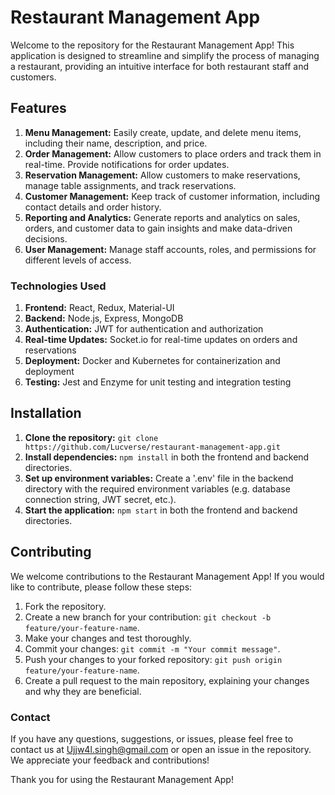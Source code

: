 # Restaurant Management App

Welcome to the repository for the Restaurant Management App! This application is designed to streamline and simplify the process of managing a restaurant, providing an intuitive interface for both restaurant staff and customers.

## Features
1. **Menu Management:** Easily create, update, and delete menu items, including their name, description, and price.
2. **Order Management:** Allow customers to place orders and track them in real-time. Provide notifications for order updates.
3. **Reservation Management:** Allow customers to make reservations, manage table assignments, and track reservations.
4. **Customer Management:** Keep track of customer information, including contact details and order history.
5. **Reporting and Analytics:** Generate reports and analytics on sales, orders, and customer data to gain insights and make data-driven decisions.
6. **User Management:** Manage staff accounts, roles, and permissions for different levels of access.

### Technologies Used
1. **Frontend:** React, Redux, Material-UI
2. **Backend:** Node.js, Express, MongoDB
3. **Authentication:** JWT for authentication and authorization
4. **Real-time Updates:** Socket.io for real-time updates on orders and reservations
5. **Deployment:** Docker and Kubernetes for containerization and deployment
6. **Testing:** Jest and Enzyme for unit testing and integration testing

## Installation
1. **Clone the repository:** `git clone https://github.com/Lucverse/restaurant-management-app.git`
2. **Install dependencies:** `npm install` in both the frontend and backend directories.
3. **Set up environment variables:** Create a '.env' file in the backend directory with the required environment variables (e.g. database connection string, JWT secret, etc.).
4. **Start the application:** `npm start` in both the frontend and backend directories.

## Contributing
We welcome contributions to the Restaurant Management App! If you would like to contribute, please follow these steps:

1. Fork the repository.
2. Create a new branch for your contribution: `git checkout -b feature/your-feature-name`.
3. Make your changes and test thoroughly.
4. Commit your changes: `git commit -m "Your commit message"`.
5. Push your changes to your forked repository: `git push origin feature/your-feature-name`.
6. Create a pull request to the main repository, explaining your changes and why they are beneficial.

<!-- ## License
This project is licensed under the MIT License. -->

### Contact
If you have any questions, suggestions, or issues, please feel free to contact us at Ujjw4l.singh@gmail.com or open an issue in the repository. We appreciate your feedback and contributions!

Thank you for using the Restaurant Management App!

